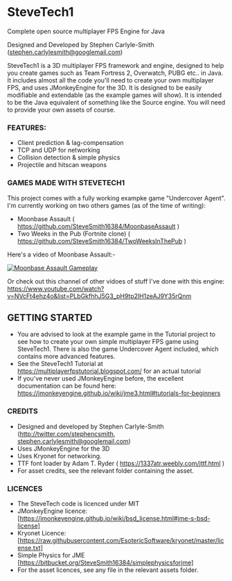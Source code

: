 # SteveTech1

Complete open source multiplayer FPS Engine for Java

Designed and Developed by Stephen Carlyle-Smith (stephen.carlylesmith@googlemail.com)


SteveTech1 is a 3D multiplayer FPS framework and engine, designed to help you create games such as Team Fortress 2, Overwatch, PUBG etc.. in Java.  It includes almost all the code you'll need to create your own multiplayer FPS, and uses JMonkeyEngine for the 3D.  It is designed to be easily modifiable and extendable (as the example games will show).  It is intended to be the Java equivalent of something like the Source engine.  You will need to provide your own assets of course.



### FEATURES:
* Client prediction & lag-compensation
* TCP and UDP for networking
* Collision detection & simple physics
* Projectile and hitscan weapons


### GAMES MADE WITH STEVETECH1
This project comes with a fully working exampke game "Undercover Agent".  I'm currently working on two others games (as of the time of writing):

* Moonbase Assault ( https://github.com/SteveSmith16384/MoonbaseAssault )
* Two Weeks in the Pub (Fortnite clone) ( https://github.com/SteveSmith16384/TwoWeeksInThePub )

Here's a video of Moonbase Assault:-

[![Moonbase Assault Gameplay](http://img.youtube.com/vi/E38SdsO-nEI/0.jpg)](http://www.youtube.com/watch?v=E38SdsO-nEI)

Or check out this channel of other vidoes of stuff I've done with this engine: https://www.youtube.com/watch?v=NVcFt4ehz4o&list=PLbGkfhhJ5G3_pH9tp2lH1zeAJ9Y35rQnm


## GETTING STARTED
* You are advised to look at the example game in the Tutorial project to see how to create your own simple multiplayer FPS game using SteveTech1.  There is also the game Undercover Agent included, which contains more advanced features.
* See the SteveTech1 Tutorial at https://multiplayerfpstutorial.blogspot.com/ for an actual tutorial
* If you've never used JMonkeyEngine before, the excellent documentation can be found here: https://jmonkeyengine.github.io/wiki/jme3.html#tutorials-for-beginners 


### CREDITS
* Designed and developed by Stephen Carlyle-Smith (http://twitter.com/stephencsmith, stephen.carlylesmith@googlemail.com)
* Uses JMonkeyEngine for the 3D
* Uses Kryonet for networking.
* TTF font loader by Adam T. Ryder ( https://1337atr.weebly.com/jttf.html )
* For asset credits, see the relevant folder containing the asset.


### LICENCES
* The SteveTech code is licenced under MIT
* JMonkeyEngine licence: [https://jmonkeyengine.github.io/wiki/bsd_license.html#jme-s-bsd-license]
* Kryonet Licence: [https://raw.githubusercontent.com/EsotericSoftware/kryonet/master/license.txt]
* Simple Physics for JME [https://bitbucket.org/SteveSmith16384/simplephysicsforjme]
* For the asset licences, see any file in the relevant assets folder.
 

